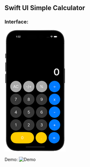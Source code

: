 ## Swift UI Simple Calculator
### Interface:
<img src="calculator.png" alt="Interface" height="400"/>

Demo:
<img src="https://github.com/bISHAL-2001/SWIFT_UI-Calculator/assets/81809899/562be374-47e5-4a96-b85d-cefec4f270d0" alt="Demo" height="400"/>
